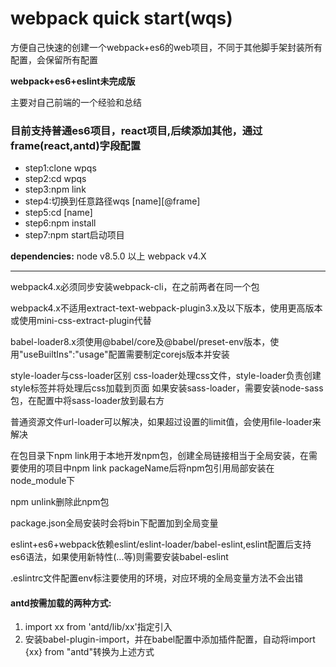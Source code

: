 # webpack quick start(wqs)
方便自己快速的创建一个webpack+es6的web项目，不同于其他脚手架封装所有配置，会保留所有配置

**webpack+es6+eslint未完成版**

主要对自己前端的一个经验和总结
### 目前支持普通es6项目，react项目,后续添加其他，通过frame\(react,antd\)字段配置
- step1:clone wpqs
- step2:cd wpqs
- step3:npm link
- step4:切换到任意路径wqs [name]\[@frame\]
- step5:cd [name]
- step6:npm install
- step7:npm start启动项目

**dependencies:**
node v8.5.0 以上 webpack v4.X

***

webpack4.x必须同步安装webpack-cli，在之前两者在同一个包

webpack4.x不适用extract-text-webpack-plugin3.x及以下版本，使用更高版本或使用mini-css-extract-plugin代替

babel-loader8.x须使用@babel/core及@babel/preset-env版本，使用"useBuiltIns":"usage"配置需要制定corejs版本并安装

style-loader与css-loader区别
css-loader处理css文件，style-loader负责创建style标签并将处理后css加载到页面
如果安装sass-loader，需要安装node-sass包，在配置中将sass-loader放到最右方

普通资源文件url-loader可以解决，如果超过设置的limit值，会使用file-loader来解决

在包目录下npm link用于本地开发npm包，创建全局链接相当于全局安装，在需要使用的项目中npm link packageName后将npm包引用局部安装在node_module下

npm unlink删除此npm包

package.json全局安装时会将bin下配置加到全局变量

eslint+es6+webpack依赖eslint/eslint-loader/babel-eslint,eslint配置后支持es6语法，如果使用新特性\(...等\)则需要安装babel-eslint

.eslintrc文件配置env标注要使用的环境，对应环境的全局变量方法不会出错

#### antd按需加载的两种方式:
1. import xx from 'antd/lib/xx'指定引入
2. 安装babel-plugin-import，并在babel配置中添加插件配置，自动将import {xx} from "antd"转换为上述方式
